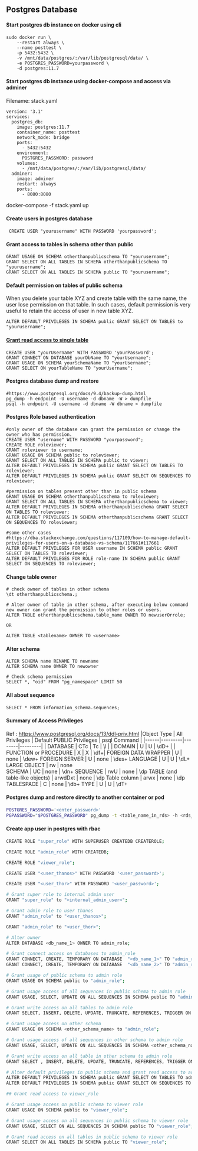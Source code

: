 ## Postgres Database

#### Start postgres db instance on docker using cli
```
sudo docker run \ 
    --restart always \
    --name posttest \
    -p 5432:5432 \
    -v /mnt/data/postgres/:/var/lib/postgresql/data/ \
    -e POSTGRES_PASSWORD=yourpassword \
    -d postgres:11.7
```

#### Start postgres db instance using docker-compose and access via adminer

Filename: stack.yaml

```
version: '3.1'
services:
  postgres_db:
    image: postgres:11.7
    container_name: posttest
    network_mode: bridge
    ports:
      - 5432:5432
    environment:
      POSTGRES_PASSWORD: password
    volumes:
      - /mnt/data/postgres/:/var/lib/postgresql/data/
  adminer:
    image: adminer
    restart: always
    ports:
      - 8080:8080
```

docker-compose -f stack.yaml up

#### Create users in postgres database

``` CREATE USER "yourusername" WITH PASSWORD 'yourpassword';```

#### Grant access to tables in schema other than public
```
GRANT USAGE ON SCHEMA otherthanpublicschema TO "yourusername";
GRANT SELECT ON ALL TABLES IN SCHEMA otherthanpublicschema TO "yourusername";
GRANT SELECT ON ALL TABLES IN SCHEMA public TO "yourusername";
```

#### Default permission on tables of public schema
When you delete your table XYZ and create table with the same name, the user lose permission on that table. In such cases, default permission is very useful to retain the access of user in new table XYZ.
```
ALTER DEFAULT PRIVILEGES IN SCHEMA public GRANT SELECT ON TABLES to "yourusername";
```

#### [Grant read access to single table](https://tableplus.com/blog/2018/04/postgresql-how-to-create-read-only-user.html)
```
CREATE USER "yourUsername" WITH PASSWORD 'yourPassword';
GRANT CONNECT ON DATABASE yourDbName TO "yourUsername";
GRANT USAGE ON SCHEMA yourSchemaName TO "yourUsername";
GRANT SELECT ON yourTableName TO "yourUsername";
```

#### Postgres database dump and restore
```
#https://www.postgresql.org/docs/9.4/backup-dump.html
pg_dump -h endpoint -U username -d dbname -W > dumpfile
psql -h endpoint -U username -d dbname -W dbname < dumpfile
```

#### Postgres Role based authentication
```
#only owner of the database can grant the permission or change the owner who has permission.
CREATE USER "username" WITH PASSWORD "yourpassword";
CREATE ROLE roleviewer;
GRANT roleviewer to username;
GRANT USAGE ON SCHEMA public to roleviewer;
GRANT SELECT ON ALL TABLES IN SCHEMA public to viewer;
ALTER DEFAULT PRIVILEGES IN SCHEMA public GRANT SELECT ON TABLES TO roleviewer;
ALTER DEFAULT PRIVILEGES IN SCHEMA public GRANT SELECT ON SEQUENCES TO roleviewer;

#permission on tables present other than in public schema
GRANT USAGE ON SCHEMA otherthanpublicschema to roleviewer;
GRANT SELECT ON ALL TABLES IN SCHEMA otherthanpublicschema to viewer;
ALTER DEFAULT PRIVILEGES IN SCHEMA otherthanpublicschema GRANT SELECT ON TABLES TO roleviewer;
ALTER DEFAULT PRIVILEGES IN SCHEMA otherthanpublicschema GRANT SELECT ON SEQUENCES TO roleviewer;

#some other cases
#https://dba.stackexchange.com/questions/117109/how-to-manage-default-privileges-for-users-on-a-database-vs-schema/117661#117661
ALTER DEFAULT PRIVILEGES FOR USER username IN SCHEMA public GRANT SELECT ON TABLES TO roleviewer;
ALTER DEFAULT PRIVILEGES FOR ROLE role-name IN SCHEMA public GRANT SELECT ON SEQUENCES TO roleviewer;
```

#### Change table owner
```
# check owner of tables in other schema
\dt otherthanpublicschema.;

# Alter owner of table in other schema, after executing below command new owner can grant the permission to other roles or users.
ALTER TABLE otherthanpublicschema.table_name OWNER TO newuserOrrole;

OR

ALTER TABLE <tablename> OWNER TO <username>
```

#### Alter schema
```
ALTER SCHEMA name RENAME TO newname
ALTER SCHEMA name OWNER TO newowner

# Check schema permission
SELECT *, "oid" FROM "pg_namespace" LIMIT 50
```

#### All about sequence
```
SELECT * FROM information_schema.sequences;
```

#### Summary of Access Privileges
Ref : https://www.postgresql.org/docs/13/ddl-priv.html
|Object Type |	All Privileges | Default PUBLIC Privileges | psql Command |
|------|---------|--------|---------|
| DATABASE	| CTc	| Tc	| \l |
| DOMAIN	| U	| U	| \dD+ |
| FUNCTION or PROCEDURE | X	| X	| \df+|
FOREIGN DATA WRAPPER	| U	| none	| \dew+
FOREIGN SERVER	| U	| none	| \des+
LANGUAGE	| U	| U	| \dL+
LARGE OBJECT	| rw |	none	 
SCHEMA	| UC	| none	| \dn+
SEQUENCE | rwU	| none	| \dp
TABLE (and table-like objects)	| arwdDxt |	none |	\dp
Table column	| arwx |	none |	\dp
TABLESPACE	| C	| none	| \db+
TYPE	| U	| U	| \dT+


#### Postgres dump and restore directly to another container or pod
```bash
POSTGRES_PASSWORD='<enter_password>'
PGPASSWORD="$POSTGRES_PASSWORD" pg_dump -t <table_name_in_rds> -h <rds_instance_endpoint_url> -U <user_name> <db_in_rds> | PGPASSWORD="$POSTGRES_PASSWORD" psql -h <postgres_pod_svc_name> -U <user_name_in_pod> -p 5432 <db_name_in_pod>
```


#### Create app user in postgres with rbac
```bash
CREATE ROLE "super_role" WITH SUPERUSER CREATEDB CREATEROLE;

CREATE ROLE "admin_role" WITH CREATEDB;

CREATE ROLE "viewer_role";

CREATE USER "<user_thanos>" WITH PASSWORD '<user_password>';

CREATE USER "<user_thor>" WITH PASSWORD '<user_password>';

# Grant super role to internal admin user
GRANT "super_role" to "<internal_admin_user>";

# Grant admin role to user thanos
GRANT "admin_role" to "<user_thanos>";

GRANT "admin_role" to "<user_thor>";

# Alter owner
ALTER DATABASE <db_name_1> OWNER TO admin_role;

# Grant connect access on databases to admin_role
GRANT CONNECT, CREATE, TEMPORARY ON DATABASE  "<db_name_1>" TO "admin_role";
GRANT CONNECT, CREATE, TEMPORARY ON DATABASE  "<db_name_2>" TO "admin_role";

# Grant usage of public schema to admin role
GRANT USAGE ON SCHEMA public to "admin_role";

# Grant usage access of all sequences in public schema to admin role
GRANT USAGE, SELECT, UPDATE ON ALL SEQUENCES IN SCHEMA public TO "admin_role";

# Grant write access on all tables to admin role
GRANT SELECT, INSERT, DELETE, UPDATE, TRUNCATE, REFERENCES, TRIGGER ON ALL TABLES IN SCHEMA public TO "admin_role";

# Grant usage access on other schema 
GRANT USAGE ON SCHEMA <other_schema_name> to "admin_role";

# Grant usage access of all sequences in other schema to admin role
GRANT USAGE, SELECT, UPDATE ON ALL SEQUENCES IN SCHEMA <other_schema_name> TO "admin_role";

# Grant write access on all table in other schema to admin role
GRANT SELECT , INSERT, DELETE, UPDATE, TRUNCATE, REFERENCES, TRIGGER ON ALL TABLES IN SCHEMA <other_schema_name> TO "admin_role";

# Alter default privileges in public schema and grant read access to admin and viewer role
ALTER DEFAULT PRIVILEGES IN SCHEMA public GRANT SELECT ON TABLES TO admin_role;
ALTER DEFAULT PRIVILEGES IN SCHEMA public GRANT SELECT ON SEQUENCES TO viewer_role;

## Grant read access to viewer_role

# Grant usage access on public schema to viewer role
GRANT USAGE ON SCHEMA public to "viewer_role";

# Grant usage access on all sequences in public schema to viewer role
GRANT USAGE, SELECT ON ALL SEQUENCES IN SCHEMA public TO "viewer_role";

# Grant read access on all tables in public schema to viewer role
GRANT SELECT ON ALL TABLES IN SCHEMA public TO "viewer_role";
```
